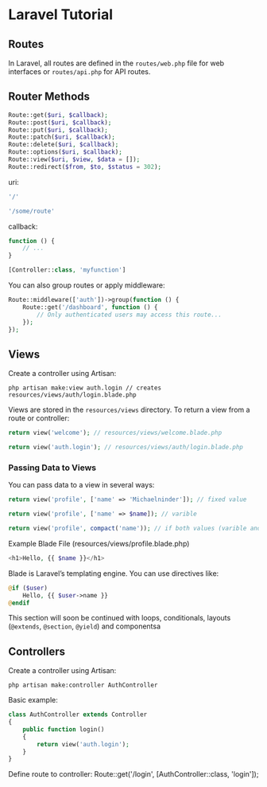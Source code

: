 # Laravel Tutorial


## Routes
In Laravel, all routes are defined in the `routes/web.php` file for web interfaces or `routes/api.php` for API routes.
## Router Methods
```php
Route::get($uri, $callback);
Route::post($uri, $callback);
Route::put($uri, $callback);
Route::patch($uri, $callback);
Route::delete($uri, $callback);
Route::options($uri, $callback);
Route::view($uri, $view, $data = []);
Route::redirect($from, $to, $status = 302);
```
uri:
```php
'/'

'/some/route'
```
callback:
```php
function () {
    // ...
}

[Controller::class, 'myfunction']
```

You can also group routes or apply middleware:
```php
Route::middleware(['auth'])->group(function () {
    Route::get('/dashboard', function () {
        // Only authenticated users may access this route...
    });
});
```


## Views
Create a controller using Artisan:
```
php artisan make:view auth.login // creates resources/views/auth/login.blade.php
```
Views are stored in the `resources/views` directory.
To return a view from a route or controller:
```php
return view('welcome'); // resources/views/welcome.blade.php

return view('auth.login'); // resources/views/auth/login.blade.php
```
### Passing Data to Views
You can pass data to a view in several ways:
```php
return view('profile', ['name' => 'Michaelninder']); // fixed value

return view('profile', ['name' => $name]); // varible

return view('profile', compact('name')); // if both values (varible and datavalue have the same name
```
Example Blade File (resources/views/profile.blade.php)
```php
<h1>Hello, {{ $name }}</h1>
```
Blade is Laravel’s templating engine. You can use directives like:
```php
@if ($user)
    Hello, {{ $user->name }}
@endif
```
This section will soon be continued with loops, conditionals, layouts (`@extends`, `@section`, `@yield`) and componentsa


## Controllers
Create a controller using Artisan:
```
php artisan make:controller AuthController
```
Basic example:
```php
class AuthController extends Controller
{
    public function login()
    {
        return view('auth.login');
    }
}
```
Define route to controller:
Route::get('/login', [AuthController::class, 'login']);
